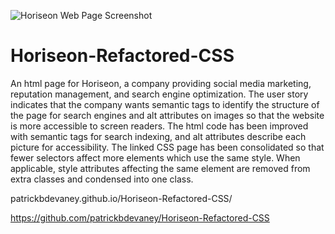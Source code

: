 ![Horiseon Web Page Screenshot](https://user-images.githubusercontent.com/79435941/110258403-71f6da80-7f70-11eb-9cb4-31f4458eee74.jpeg)
# Horiseon-Refactored-CSS
An html page for Horiseon, a company providing social media marketing, reputation management, and search engine optimization. The user story indicates that the company wants semantic tags to identify the structure of the page for search engines and alt attributes on images so that the website is more accessible to screen readers. The html code has been improved with semantic tags for search indexing, and alt attributes describe each picture for accessibility. The linked CSS page has been consolidated so that fewer selectors affect more elements which use the same style. When applicable, style attributes affecting the same element are removed from extra classes and condensed into one class. 

patrickbdevaney.github.io/Horiseon-Refactored-CSS/

https://github.com/patrickbdevaney/Horiseon-Refactored-CSS
